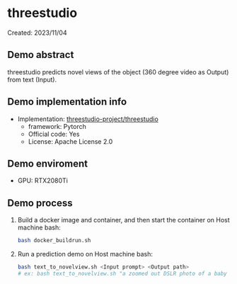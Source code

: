 # threestudio
Created: 2023/11/04

## Demo abstract
threestudio predicts novel views of the object (360 degree video as Output) from text (Input).

## Demo implementation info
- Implementation: [threestudio-project/threestudio](https://github.com/threestudio-project/threestudio)
  - framework: Pytorch
  - Official code: Yes
  - License: Apache License 2.0

## Demo enviroment
- GPU: RTX2080Ti

## Demo process
1. Build a docker image and container, and then start the container on Host machine bash:
    ```bash
    bash docker_buildrun.sh
    ```
2. Run a prediction demo on Host machine bash:
    ```bash
    bash text_to_novelview.sh <Input prompt> <Output path>
    # ex: bash text_to_novelview.sh "a zoomed out DSLR photo of a baby bunny sitting on top of a stack of pancakes" outputs
    ```
